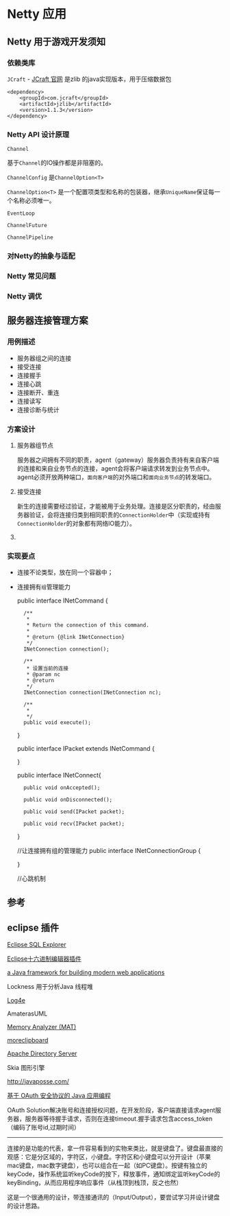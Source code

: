 Netty 应用
==========

## Netty 用于游戏开发须知
### 依赖类库

`JCraft` - [JCraft 官网](http://www.jcraft.com/jzlib/) 是zlib 的java实现版本，用于压缩数据包

	<dependency>
		<groupId>com.jcraft</groupId>
		<artifactId>jzlib</artifactId>
		<version>1.1.3</version>
	</dependency>


            

### Netty API 设计原理

`Channel`

基于`Channel`的IO操作都是非阻塞的。


`ChannelConfig` 是`ChannelOption<T>`

`ChannelOption<T>` 是一个配置项类型和名称的包装器，继承`UniqueName`保证每一个名称必须唯一。

`EventLoop`

`ChannelFuture`

`ChannelPipeline`





### 对Netty的抽象与适配

### Netty 常见问题

### Netty 调优


## 服务器连接管理方案

### 用例描述

- 服务器组之间的连接
- 接受连接
- 连接握手
- 连接心跳
- 连接断开、重连
- 连接读写
- 连接诊断与统计


### 方案设计

1. 服务器组节点

	服务器之间拥有不同的职责，agent（gateway）服务器负责持有来自客户端的连接和来自业务节点的连接，agent会将客户端请求转发到业务节点中。agent必须开放两种端口，`面向客户端`的对外端口和`面向业务节点`的转发端口。
	
	

2. 接受连接

	新生的连接需要经过验证，才能被用于业务处理。连接是区分职责的，经由服务器验证，会将连接归类到相同职责的`ConnectionHolder`中（实现或持有`ConnectionHolder`的对象都有网络IO能力）。
	
3. 

### 实现要点


- 连接不论类型，放在同一个容器中；
- 连接拥有`组`管理能力


	public interface INetCommand {

		/**
		 * 
		 * Return the connection of this command.
		 * 
		 * @return {@link INetConnection}
		 */
		INetConnection connection();
		
		/**
		 * 设置当前的连接
		 * @param nc
		 * @return
		 */
		INetConnection connection(INetConnection nc);
		
		/**
		 * 
		 */
		public void execute();
		
	}

	public interface IPacket extends INetCommand {

	
	}

	public interface INetConnect{

		public void onAccepted();
		
		public void onDisconnected();
		
		public void send(IPacket packet);
		
		public void recv(IPacket packet);

	}

	//让连接拥有组的管理能力
	public interface INetConnectionGroup {

	
	}

	//心跳机制


## 参考


## eclipse 插件


[Eclipse SQL Explorer](http://eclipsesql.sourceforge.net/)


[Eclipse十六进制编辑器插件](http://ehep.sourceforge.net/)

[ a Java framework for building modern web applications](https://vaadin.com/home)


Lockness 用于分析Java 线程堆


[Log4e](http://log4e.jayefem.de/ "Log4e")


AmaterasUML


[Memory Analyzer (MAT)](http://www.eclipse.org/mat/ "Memory Analyzer (MAT)")



[moreclipboard](http://moreclipboard.sourceforge.net/)



[Apache Directory Server](http://directory.apache.org/)



Skia 图形引擎

http://javaposse.com/


[基于 OAuth 安全协议的 Java 应用编程](http://www.ibm.com/developerworks/cn/java/j-lo-oauth/)

OAuth Solution解决账号和连接授权问题，在开发阶段，客户端直接请求agent服务器，服务器等待握手请求，否则在连接timeout.握手请求包含access_token（编码了账号id,过期时间）



---

连接的是功能的代表，拿一件容易看到的实物来类比，就是键盘了。键盘最直接的观感：它是分区域的，字符区，小键盘。字符区和小键盘可以分开设计（苹果mac键盘，mac数字键盘），也可以组合在一起（如PC键盘）。按键有独立的keyCode，操作系统监听keyCode的按下，释放事件，通知绑定监听keyCode的keyBinding，从而应用程序响应事件（从栈顶到栈顶，反之也然）

这是一个很通用的设计，带连接通讯的（Input/Output），要尝试学习并设计键盘的设计思路。


